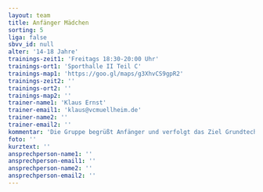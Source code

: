 ```yaml
---
layout: team
title: Anfänger Mädchen
sorting: 5
liga: false
sbvv_id: null
alter: '14-18 Jahre'
trainings-zeit1: 'Freitags 18:30-20:00 Uhr'
trainings-ort1: 'Sporthalle II Teil C'
trainings-map1: 'https://goo.gl/maps/g3XhvCS9gpR2'
trainings-zeit2: ''
trainings-ort2: ''
trainings-map2: ''
trainer-name1: 'Klaus Ernst'
trainer-email1: 'klaus@vcmuellheim.de'
trainer-name2: ''
trainer-email2: ''
kommentar: 'Die Gruppe begrüßt Anfänger und verfolgt das Ziel Grundtechniken des Volleyballs auszubilden, und gibt damit Spielerinnen eine Perspektive in unseren Ligabetrieb zu wechseln.'
foto: ''
kurztext: ''
ansprechperson-name1: ''
ansprechperson-email1: ''
ansprechperson-name2: ''
ansprechperson-email2: ''
---
```


